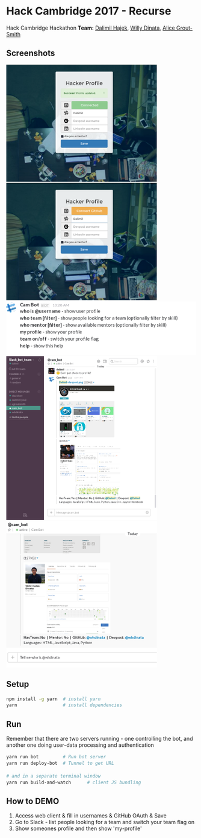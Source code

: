 # Hack Cambridge 2017 - Recurse

Hack Cambridge Hackathon
**Team:** [Dalimil Hajek](https://github.com/dalimil), [Willy Dinata](https://github.com/whdinata), [Alice Grout-Smith](https://github.com/agroutsmith)

## Screenshots

<img src="https://github.com/Dalimil/Hack-Cambridge-2017/blob/master/docs/screenshots/web-connected.png" width="400">
<img src="https://github.com/Dalimil/Hack-Cambridge-2017/blob/master/docs/screenshots/web-disconnected.png" width="400">
<img src="https://github.com/Dalimil/Hack-Cambridge-2017/blob/master/docs/screenshots/bot-help.png" width="700">
<img alt="Dalimil - Hack Cambridge" src="https://github.com/Dalimil/Hack-Cambridge-2017/blob/master/docs/screenshots/user-dalimil.png" width="400">
<img alt="WHDinata - Hack Cambridge" src="https://github.com/Dalimil/Hack-Cambridge-2017/blob/master/docs/screenshots/user-whdinata.png" width="400">


## Setup

```sh
npm install -g yarn  # install yarn
yarn                 # install dependencies
```

## Run
Remember that there are two servers running - one controlling the bot, and another one doing user-data processing and authentication

```sh
yarn run bot         # Run bot server
yarn run deploy-bot  # Tunnel to get URL

# and in a separate terminal window
yarn run build-and-watch      # client JS bundling
```

## How to DEMO
1) Access web client & fill in usernames & GitHub OAuth & Save
2) Go to Slack - list people looking for a team and switch your team flag on
3) Show someones profile and then show 'my-profile'
